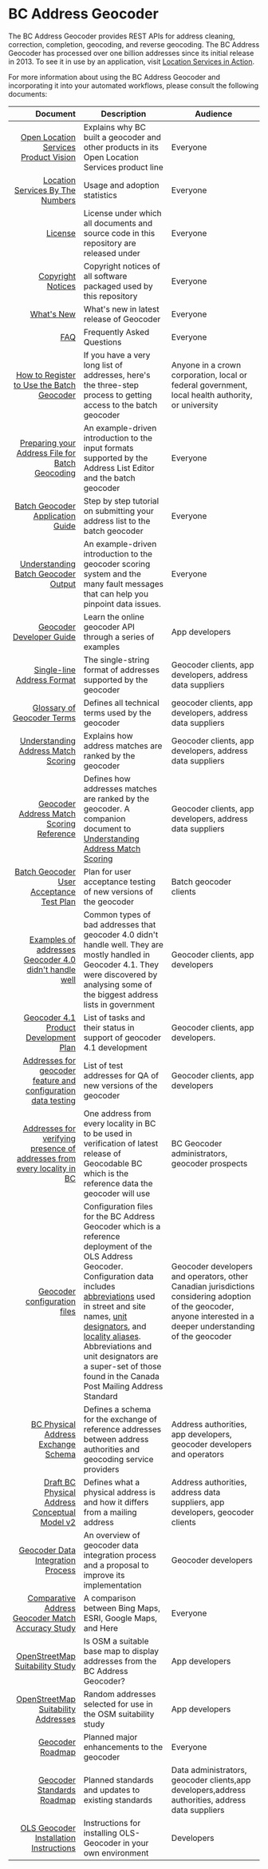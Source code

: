# BC Address Geocoder

The BC Address Geocoder provides REST APIs for address cleaning, correction, completion, geocoding, and reverse geocoding. The BC Address Geocoder has processed over one billion addresses since its initial release in 2013. To see it in use by an application, visit [Location Services in Action](https://ols-demo.apps.gov.bc.ca/index.html).


For more information about using the BC Address Geocoder and incorporating it into your automated workflows, please consult the following documents:

Document|Description|Audience
|---:|---|---|
[Open Location Services Product Vision](https://github.com/bcgov/ols-geocoder/blob/gh-pages/product-vision.md)|Explains why BC built a geocoder and other products in its Open Location Services product line|Everyone
[Location Services By The Numbers](https://github.com/bcgov/ols-geocoder/blob/gh-pages/location-services-by-the-numbers.md)|Usage and adoption statistics|Everyone
[License](https://github.com/bcgov/ols-geocoder/blob/gh-pages/LICENSE)|License under which all documents and source code in this repository are released under|Everyone
[Copyright Notices](https://github.com/bcgov/ols-geocoder/blob/gh-pages/notice.md)|Copyright notices of all software packaged used by this repository|Everyone
[What's New](https://github.com/bcgov/ols-geocoder/blob/gh-pages/whats-new.md)|What's new in latest release of Geocoder|Everyone
[FAQ](https://github.com/bcgov/ols-geocoder/blob/gh-pages/faq.md)|Frequently Asked Questions|Everyone
[How to Register to Use the Batch Geocoder](https://github.com/bcgov/ols-geocoder/blob/gh-pages/bc-location-services/batch-geocoder-registration.md)|If you have a very long list of addresses, here's the three-step process to getting access to the batch geocoder|Anyone in a crown corporation, local or federal government, local health authority, or university
[Preparing your Address File for Batch Geocoding](https://www2.gov.bc.ca/assets/gov/data/geographic/location-services/geocoder/batch_address_data_prep.pdf)|An example-driven introduction to the input formats supported by the Address List Editor and the batch geocoder|Everyone
[Batch Geocoder Application Guide](https://github.com/bcgov/ols-geocoder/blob/gh-pages/batch-geocoder-application-guide.md)|Step by step tutorial on submitting your address list to the batch geocoder|Everyone
[Understanding Batch Geocoder Output](https://www2.gov.bc.ca/assets/gov/data/geographic/location-services/geocoder/understanding_geocoder_results.pdf)|An example-driven introduction to the geocoder scoring system and the many fault messages that can help you pinpoint data issues.|Everyone
[Geocoder Developer Guide](https://github.com/bcgov/ols-geocoder/blob/gh-pages/geocoder-developer-guide.md)|Learn the online geocoder API through a series of examples|App developers
[Single-line Address Format](https://github.com/bcgov/ols-geocoder/blob/gh-pages/singleLineAddressFormat.md)|The single-string format of addresses supported by the geocoder|Geocoder clients, app developers, address data suppliers
[Glossary of Geocoder Terms](https://github.com/bcgov/ols-geocoder/blob/gh-pages/glossary.md)|Defines all technical terms used by the geocoder|geocoder clients, app developers, address data suppliers|
[Understanding Address Match Scoring](https://github.com/bcgov/ols-geocoder/blob/gh-pages/understanding-match-scoring.md)|Explains how address matches are ranked by the geocoder|Geocoder clients, app developers, address data suppliers
[Geocoder Address Match Scoring Reference](https://github.com/bcgov/ols-geocoder/blob/gh-pages/faults.md)|Defines how addresses matches are ranked by the geocoder. A companion document to [Understanding Address Match Scoring](https://github.com/bcgov/ols-geocoder/blob/gh-pages/understanding-match-scoring.md)|Geocoder clients, app developers, address data suppliers
[Batch Geocoder User Acceptance Test Plan](https://github.com/bcgov/ols-geocoder/blob/gh-pages/batch-geocoder-uat.md)|Plan for user acceptance testing of new versions of the geocoder|Batch geocoder clients
[Examples of addresses Geocoder 4.0 didn't handle well](https://github.com/bcgov/ols-geocoder/blob/gh-pages/rejected-addresses.md)|Common types of bad addresses that geocoder 4.0 didn't handle well. They are mostly handled in Geocoder 4.1. They were discovered by analysing some of the biggest address lists in government|Geocoder clients, app developers
[Geocoder 4.1 Product Development Plan](https://github.com/bcgov/ols-geocoder/blob/gh-pages/geocoder-4.1-development-plan.md)| List of tasks and their status in support of geocoder 4.1 development|Geocoder clients, app developers.
[Addresses for geocoder feature and configuration data testing](https://github.com/bcgov/ols-geocoder/blob/gh-pages/atp_addresses.csv)|List of test addresses for QA of new versions of the geocoder|Geocoder clients, app developers
[Addresses for verifying presence of addresses from every locality in BC](https://github.com/bcgov/ols-geocoder/blob/gh-pages/sites_bc.csv)|One address from every locality in BC to be used in verification of latest release of Geocodable BC which is the reference data the geocoder will use|BC Geocoder administrators, geocoder prospects  
[Geocoder configuration files](https://github.com/bcgov/ols-geocoder/tree/gh-pages/config/bc)|Configuration files for the BC Address Geocoder which is a reference deployment of the OLS Address Geocoder. Configuration data includes [abbreviations](https://github.com/bcgov/ols-geocoder/blob/gh-pages/config/bc/bgeo_abbreviation_mappings.csv) used in street and site names, [unit designators](https://github.com/bcgov/ols-geocoder/blob/gh-pages/config/bc/bgeo_unit_designators.csv), and [locality aliases](https://github.com/bcgov/ols-geocoder/blob/gh-pages/config/bc/bgeo_locality_mappings.csv). Abbreviations and unit designators are a super-set of those found in the Canada Post Mailing Address Standard|Geocoder developers and operators, other Canadian jurisdictions considering adoption of the geocoder, anyone interested in a deeper understanding of the geocoder
[BC Physical Address Exchange Schema](https://github.com/bcgov/ols-geocoder/blob/gh-pages/BCAddressExchangeSchema.md)|Defines a schema for the exchange of reference addresses between address authorities and geocoding service providers|Address authorities, app developers, geocoder developers and operators
[Draft BC Physical Address Conceptual Model v2](https://github.com/bcgov/ols-geocoder/blob/gh-pages/physical-address-conceptual-model.md)|Defines what a physical address is and how it differs from a mailing address|Address authorities, address data suppliers, app developers, geocoder clients
[Geocoder Data Integration Process](https://github.com/bcgov/ols-geocoder/blob/gh-pages/address-data-pipeline.md)|An overview of geocoder data integration process and a proposal to improve its implementation|Geocoder developers
[Comparative Address Geocoder Match Accuracy Study](https://github.com/bcgov/ols-geocoder/blob/gh-pages/geocoder-comparison.md)| A comparison between Bing Maps, ESRI, Google Maps, and Here|Everyone
[OpenStreetMap Suitability Study](https://github.com/bcgov/ols-geocoder/blob/gh-pages/osm-suitability.md)|Is OSM a suitable base map to display addresses from the BC Address Geocoder?|App developers
[OpenStreetMap Suitability Addresses](https://github.com/bcgov/ols-geocoder/blob/gh-pages/itn-osm-comparison.csv)|Random addresses selected for use in the OSM suitability study|App developers
[Geocoder Roadmap](https://github.com/bcgov/ols-geocoder/blob/gh-pages/roadmap.md)|Planned major enhancements to the geocoder|Everyone
[Geocoder Standards Roadmap](https://github.com/bcgov/ols-geocoder/blob/gh-pages/standards-roadmap.md)|Planned standards and updates to existing standards|Data administrators, geocoder clients,app developers,address authorities, address data suppliers
[OLS Geocoder Installation Instructions](https://github.com/bcgov/ols-geocoder/blob/dev/INSTALL.md)|Instructions for installing OLS-Geocoder in your own environment|Developers|
